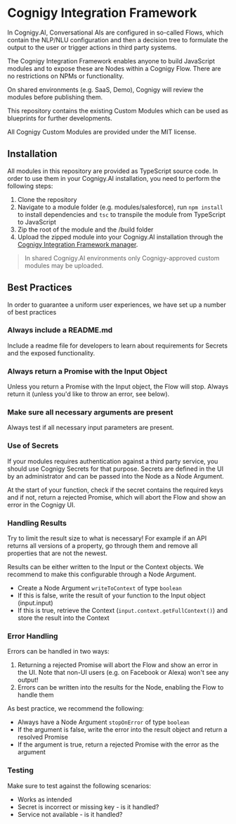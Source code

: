 # Cognigy Integration Framework
In Cognigy.AI, Conversational AIs are configured in so-called Flows, which contain the NLP/NLU configuration and then a decision tree to formulate the output to the user or trigger actions in third party systems. 

The Cognigy Integration Framework enables anyone to build JavaScript modules and to expose these are Nodes within a Cognigy Flow. There are no restrictions on NPMs or functionality.

On shared environments (e.g. SaaS, Demo), Cognigy will review the modules before publishing them.

This repository contains the existing Custom Modules which can be used as blueprints for further developments.

All Cognigy Custom Modules are provided under the MIT license.

## Installation
All modules in this repository are provided as TypeScript source code. In order to use them in your Cognigy.AI installation, you need to perform the following steps:

1. Clone the repository
2. Navigate to a module folder (e.g. modules/salesforce), run `npm install` to install dependencies and `tsc` to transpile the module from TypeScript to JavaScript
3. Zip the root of the module and the /build folder
4. Upload the zipped module into your Cognigy.AI installation through the [Cognigy Integration Framework manager](https://docs.cognigy.com/docs/integration-framework#section-4-upload-your-module).

>In shared Cognigy.AI environments only Cognigy-approved custom modules may be uploaded.

## Best Practices
In order to guarantee a uniform user experiences, we have set up a number of best practices

### Always include a README.md
Include a readme file for developers to learn about requirements for Secrets and the exposed functionality.

### Always return a Promise with the Input Object
Unless you return a Promise with the Input object, the Flow will stop. Always return it (unless you'd like to throw an error, see below).

### Make sure all necessary arguments are present
Always test if all necessary input parameters are present.

### Use of Secrets
If your modules requires authentication against a third party service, you should use Cognigy Secrets for that purpose. Secrets are defined in the UI by an administrator and can be passed into the Node as a Node Argument.

At the start of your function, check if the secret contains the required keys and if not, return a rejected Promise, which will abort the Flow and show an error in the Cognigy UI.

### Handling Results
Try to limit the result size to what is necessary! For example if an API returns all versions of a property, go through them and remove all properties that are not the newest.

Results can be either written to the Input or the Context objects. We recommend to make this configurable through a Node Argument.

- Create a Node Argument `writeToContext` of type `boolean`
- If this is false, write the result of your function to the Input object (input.input)
- If this is true, retrieve the Context (`input.context.getFullContext()`) and store the result into the Context

### Error Handling
Errors can be handled in two ways:

1. Returning a rejected Promise will abort the Flow and show an error in the UI. Note that non-UI users (e.g. on Facebook or Alexa) won't see any output!
2. Errors can be written into the results for the Node, enabling the Flow to handle them

As best practice, we recommend the following:

- Always have a Node Argument `stopOnError` of type `boolean`
- If the argument is false, write the error into the result object and return a resolved Promise
- If the argument is true, return a rejected Promise with the error as the argument

### Testing
Make sure to test against the following scenarios:

- Works as intended
- Secret is incorrect or missing key - is it handled?
- Service not available - is it handled?
